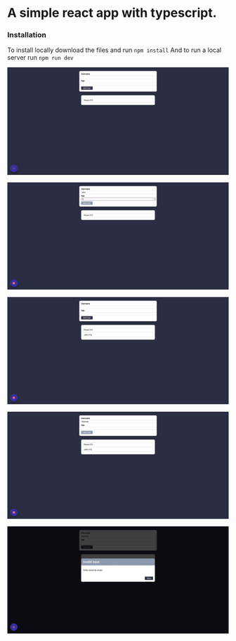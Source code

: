 # A simple react app with typescript.

### Installation

To install locally download the files and run `npm install`
And to run a local server run `npm run dev`

![Step 1](https://raw.githubusercontent.com/msyavuz/react-complete-guide-projects/master/user-manager/User%20Manager%20-%20Step%201.jpeg "Step 1")

![Step 2](https://raw.githubusercontent.com/msyavuz/react-complete-guide-projects/master/user-manager/User%20Manager%20-%20Step%202.jpeg "Step 2")

![Step 3](https://raw.githubusercontent.com/msyavuz/react-complete-guide-projects/master/user-manager/User%20Manager%20-%20Step%203.jpeg "Step 3")

![Step 4](https://raw.githubusercontent.com/msyavuz/react-complete-guide-projects/master/user-manager/User%20Manager%20-%20Step%204.jpeg "Step 4")

![Step 5](https://raw.githubusercontent.com/msyavuz/react-complete-guide-projects/master/user-manager/User%20Manager%20-%20Step%205.jpeg "Step 5")
